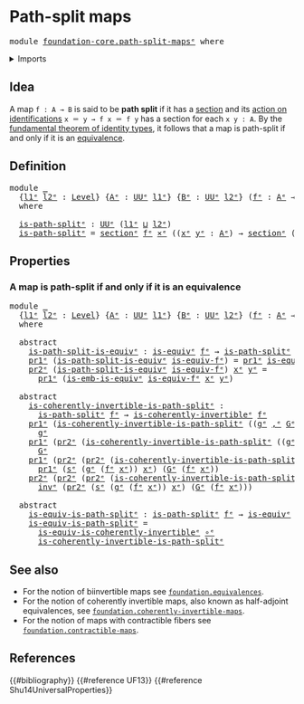 # Path-split maps

<pre class="Agda"><a id="28" class="Keyword">module</a> <a id="35" href="foundation-core.path-split-maps%25E1%25B5%2589.html" class="Module">foundation-core.path-split-mapsᵉ</a> <a id="68" class="Keyword">where</a>
</pre>
<details><summary>Imports</summary>

<pre class="Agda"><a id="124" class="Keyword">open</a> <a id="129" class="Keyword">import</a> <a id="136" href="foundation.action-on-identifications-functions%25E1%25B5%2589.html" class="Module">foundation.action-on-identifications-functionsᵉ</a>
<a id="184" class="Keyword">open</a> <a id="189" class="Keyword">import</a> <a id="196" href="foundation.dependent-pair-types%25E1%25B5%2589.html" class="Module">foundation.dependent-pair-typesᵉ</a>
<a id="229" class="Keyword">open</a> <a id="234" class="Keyword">import</a> <a id="241" href="foundation.universe-levels%25E1%25B5%2589.html" class="Module">foundation.universe-levelsᵉ</a>

<a id="270" class="Keyword">open</a> <a id="275" class="Keyword">import</a> <a id="282" href="foundation-core.cartesian-product-types%25E1%25B5%2589.html" class="Module">foundation-core.cartesian-product-typesᵉ</a>
<a id="323" class="Keyword">open</a> <a id="328" class="Keyword">import</a> <a id="335" href="foundation-core.coherently-invertible-maps%25E1%25B5%2589.html" class="Module">foundation-core.coherently-invertible-mapsᵉ</a>
<a id="379" class="Keyword">open</a> <a id="384" class="Keyword">import</a> <a id="391" href="foundation-core.equivalences%25E1%25B5%2589.html" class="Module">foundation-core.equivalencesᵉ</a>
<a id="421" class="Keyword">open</a> <a id="426" class="Keyword">import</a> <a id="433" href="foundation-core.function-types%25E1%25B5%2589.html" class="Module">foundation-core.function-typesᵉ</a>
<a id="465" class="Keyword">open</a> <a id="470" class="Keyword">import</a> <a id="477" href="foundation-core.identity-types%25E1%25B5%2589.html" class="Module">foundation-core.identity-typesᵉ</a>
<a id="509" class="Keyword">open</a> <a id="514" class="Keyword">import</a> <a id="521" href="foundation-core.sections%25E1%25B5%2589.html" class="Module">foundation-core.sectionsᵉ</a>
</pre>
</details>

## Idea

A map `f : A → B` is said to be **path split** if it has a
[section](foundation-core.sections.md) and its
[action on identifications](foundation.action-on-identifications-functions.md)
`x ＝ y → f x ＝ f y` has a section for each `x y : A`. By the
[fundamental theorem of identity types](foundation.fundamental-theorem-of-identity-types.md),
it follows that a map is path-split if and only if it is an
[equivalence](foundation-core.equivalences.md).

## Definition

<pre class="Agda"><a id="1045" class="Keyword">module</a> <a id="1052" href="foundation-core.path-split-maps%25E1%25B5%2589.html#1052" class="Module">_</a>
  <a id="1056" class="Symbol">{</a><a id="1057" href="foundation-core.path-split-maps%25E1%25B5%2589.html#1057" class="Bound">l1ᵉ</a> <a id="1061" href="foundation-core.path-split-maps%25E1%25B5%2589.html#1061" class="Bound">l2ᵉ</a> <a id="1065" class="Symbol">:</a> <a id="1067" href="Agda.Primitive.html#742" class="Postulate">Level</a><a id="1072" class="Symbol">}</a> <a id="1074" class="Symbol">{</a><a id="1075" href="foundation-core.path-split-maps%25E1%25B5%2589.html#1075" class="Bound">Aᵉ</a> <a id="1078" class="Symbol">:</a> <a id="1080" href="Agda.Primitive.html#429" class="Primitive">UUᵉ</a> <a id="1084" href="foundation-core.path-split-maps%25E1%25B5%2589.html#1057" class="Bound">l1ᵉ</a><a id="1087" class="Symbol">}</a> <a id="1089" class="Symbol">{</a><a id="1090" href="foundation-core.path-split-maps%25E1%25B5%2589.html#1090" class="Bound">Bᵉ</a> <a id="1093" class="Symbol">:</a> <a id="1095" href="Agda.Primitive.html#429" class="Primitive">UUᵉ</a> <a id="1099" href="foundation-core.path-split-maps%25E1%25B5%2589.html#1061" class="Bound">l2ᵉ</a><a id="1102" class="Symbol">}</a> <a id="1104" class="Symbol">(</a><a id="1105" href="foundation-core.path-split-maps%25E1%25B5%2589.html#1105" class="Bound">fᵉ</a> <a id="1108" class="Symbol">:</a> <a id="1110" href="foundation-core.path-split-maps%25E1%25B5%2589.html#1075" class="Bound">Aᵉ</a> <a id="1113" class="Symbol">→</a> <a id="1115" href="foundation-core.path-split-maps%25E1%25B5%2589.html#1090" class="Bound">Bᵉ</a><a id="1117" class="Symbol">)</a>
  <a id="1121" class="Keyword">where</a>

  <a id="1130" href="foundation-core.path-split-maps%25E1%25B5%2589.html#1130" class="Function">is-path-splitᵉ</a> <a id="1145" class="Symbol">:</a> <a id="1147" href="Agda.Primitive.html#429" class="Primitive">UUᵉ</a> <a id="1151" class="Symbol">(</a><a id="1152" href="foundation-core.path-split-maps%25E1%25B5%2589.html#1057" class="Bound">l1ᵉ</a> <a id="1156" href="Agda.Primitive.html#961" class="Primitive Operator">⊔</a> <a id="1158" href="foundation-core.path-split-maps%25E1%25B5%2589.html#1061" class="Bound">l2ᵉ</a><a id="1161" class="Symbol">)</a>
  <a id="1165" href="foundation-core.path-split-maps%25E1%25B5%2589.html#1130" class="Function">is-path-splitᵉ</a> <a id="1180" class="Symbol">=</a> <a id="1182" href="foundation-core.sections%25E1%25B5%2589.html#1413" class="Function">sectionᵉ</a> <a id="1191" href="foundation-core.path-split-maps%25E1%25B5%2589.html#1105" class="Bound">fᵉ</a> <a id="1194" href="foundation-core.cartesian-product-types%25E1%25B5%2589.html#623" class="Function Operator">×ᵉ</a> <a id="1197" class="Symbol">((</a><a id="1199" href="foundation-core.path-split-maps%25E1%25B5%2589.html#1199" class="Bound">xᵉ</a> <a id="1202" href="foundation-core.path-split-maps%25E1%25B5%2589.html#1202" class="Bound">yᵉ</a> <a id="1205" class="Symbol">:</a> <a id="1207" href="foundation-core.path-split-maps%25E1%25B5%2589.html#1075" class="Bound">Aᵉ</a><a id="1209" class="Symbol">)</a> <a id="1211" class="Symbol">→</a> <a id="1213" href="foundation-core.sections%25E1%25B5%2589.html#1413" class="Function">sectionᵉ</a> <a id="1222" class="Symbol">(</a><a id="1223" href="foundation.action-on-identifications-functions%25E1%25B5%2589.html#735" class="Function">apᵉ</a> <a id="1227" href="foundation-core.path-split-maps%25E1%25B5%2589.html#1105" class="Bound">fᵉ</a> <a id="1230" class="Symbol">{</a><a id="1231" class="Argument">xᵉ</a> <a id="1234" class="Symbol">=</a> <a id="1236" href="foundation-core.path-split-maps%25E1%25B5%2589.html#1199" class="Bound">xᵉ</a><a id="1238" class="Symbol">}</a> <a id="1240" class="Symbol">{</a><a id="1241" class="Argument">yᵉ</a> <a id="1244" class="Symbol">=</a> <a id="1246" href="foundation-core.path-split-maps%25E1%25B5%2589.html#1202" class="Bound">yᵉ</a><a id="1248" class="Symbol">}))</a>
</pre>
## Properties

### A map is path-split if and only if it is an equivalence

<pre class="Agda"><a id="1341" class="Keyword">module</a> <a id="1348" href="foundation-core.path-split-maps%25E1%25B5%2589.html#1348" class="Module">_</a>
  <a id="1352" class="Symbol">{</a><a id="1353" href="foundation-core.path-split-maps%25E1%25B5%2589.html#1353" class="Bound">l1ᵉ</a> <a id="1357" href="foundation-core.path-split-maps%25E1%25B5%2589.html#1357" class="Bound">l2ᵉ</a> <a id="1361" class="Symbol">:</a> <a id="1363" href="Agda.Primitive.html#742" class="Postulate">Level</a><a id="1368" class="Symbol">}</a> <a id="1370" class="Symbol">{</a><a id="1371" href="foundation-core.path-split-maps%25E1%25B5%2589.html#1371" class="Bound">Aᵉ</a> <a id="1374" class="Symbol">:</a> <a id="1376" href="Agda.Primitive.html#429" class="Primitive">UUᵉ</a> <a id="1380" href="foundation-core.path-split-maps%25E1%25B5%2589.html#1353" class="Bound">l1ᵉ</a><a id="1383" class="Symbol">}</a> <a id="1385" class="Symbol">{</a><a id="1386" href="foundation-core.path-split-maps%25E1%25B5%2589.html#1386" class="Bound">Bᵉ</a> <a id="1389" class="Symbol">:</a> <a id="1391" href="Agda.Primitive.html#429" class="Primitive">UUᵉ</a> <a id="1395" href="foundation-core.path-split-maps%25E1%25B5%2589.html#1357" class="Bound">l2ᵉ</a><a id="1398" class="Symbol">}</a> <a id="1400" class="Symbol">(</a><a id="1401" href="foundation-core.path-split-maps%25E1%25B5%2589.html#1401" class="Bound">fᵉ</a> <a id="1404" class="Symbol">:</a> <a id="1406" href="foundation-core.path-split-maps%25E1%25B5%2589.html#1371" class="Bound">Aᵉ</a> <a id="1409" class="Symbol">→</a> <a id="1411" href="foundation-core.path-split-maps%25E1%25B5%2589.html#1386" class="Bound">Bᵉ</a><a id="1413" class="Symbol">)</a>
  <a id="1417" class="Keyword">where</a>

  <a id="1426" class="Keyword">abstract</a>
    <a id="1439" href="foundation-core.path-split-maps%25E1%25B5%2589.html#1439" class="Function">is-path-split-is-equivᵉ</a> <a id="1463" class="Symbol">:</a> <a id="1465" href="foundation-core.equivalences%25E1%25B5%2589.html#1553" class="Function">is-equivᵉ</a> <a id="1475" href="foundation-core.path-split-maps%25E1%25B5%2589.html#1401" class="Bound">fᵉ</a> <a id="1478" class="Symbol">→</a> <a id="1480" href="foundation-core.path-split-maps%25E1%25B5%2589.html#1130" class="Function">is-path-splitᵉ</a> <a id="1495" href="foundation-core.path-split-maps%25E1%25B5%2589.html#1401" class="Bound">fᵉ</a>
    <a id="1502" href="foundation.dependent-pair-types%25E1%25B5%2589.html#697" class="Field">pr1ᵉ</a> <a id="1507" class="Symbol">(</a><a id="1508" href="foundation-core.path-split-maps%25E1%25B5%2589.html#1439" class="Function">is-path-split-is-equivᵉ</a> <a id="1532" href="foundation-core.path-split-maps%25E1%25B5%2589.html#1532" class="Bound">is-equiv-fᵉ</a><a id="1543" class="Symbol">)</a> <a id="1545" class="Symbol">=</a> <a id="1547" href="foundation.dependent-pair-types%25E1%25B5%2589.html#697" class="Field">pr1ᵉ</a> <a id="1552" href="foundation-core.path-split-maps%25E1%25B5%2589.html#1532" class="Bound">is-equiv-fᵉ</a>
    <a id="1568" href="foundation.dependent-pair-types%25E1%25B5%2589.html#711" class="Field">pr2ᵉ</a> <a id="1573" class="Symbol">(</a><a id="1574" href="foundation-core.path-split-maps%25E1%25B5%2589.html#1439" class="Function">is-path-split-is-equivᵉ</a> <a id="1598" href="foundation-core.path-split-maps%25E1%25B5%2589.html#1598" class="Bound">is-equiv-fᵉ</a><a id="1609" class="Symbol">)</a> <a id="1611" href="foundation-core.path-split-maps%25E1%25B5%2589.html#1611" class="Bound">xᵉ</a> <a id="1614" href="foundation-core.path-split-maps%25E1%25B5%2589.html#1614" class="Bound">yᵉ</a> <a id="1617" class="Symbol">=</a>
      <a id="1625" href="foundation.dependent-pair-types%25E1%25B5%2589.html#697" class="Field">pr1ᵉ</a> <a id="1630" class="Symbol">(</a><a id="1631" href="foundation-core.equivalences%25E1%25B5%2589.html#22050" class="Function">is-emb-is-equivᵉ</a> <a id="1648" href="foundation-core.path-split-maps%25E1%25B5%2589.html#1598" class="Bound">is-equiv-fᵉ</a> <a id="1660" href="foundation-core.path-split-maps%25E1%25B5%2589.html#1611" class="Bound">xᵉ</a> <a id="1663" href="foundation-core.path-split-maps%25E1%25B5%2589.html#1614" class="Bound">yᵉ</a><a id="1665" class="Symbol">)</a>

  <a id="1670" class="Keyword">abstract</a>
    <a id="1683" href="foundation-core.path-split-maps%25E1%25B5%2589.html#1683" class="Function">is-coherently-invertible-is-path-splitᵉ</a> <a id="1723" class="Symbol">:</a>
      <a id="1731" href="foundation-core.path-split-maps%25E1%25B5%2589.html#1130" class="Function">is-path-splitᵉ</a> <a id="1746" href="foundation-core.path-split-maps%25E1%25B5%2589.html#1401" class="Bound">fᵉ</a> <a id="1749" class="Symbol">→</a> <a id="1751" href="foundation-core.coherently-invertible-maps%25E1%25B5%2589.html#3402" class="Function">is-coherently-invertibleᵉ</a> <a id="1777" href="foundation-core.path-split-maps%25E1%25B5%2589.html#1401" class="Bound">fᵉ</a>
    <a id="1784" href="foundation.dependent-pair-types%25E1%25B5%2589.html#697" class="Field">pr1ᵉ</a> <a id="1789" class="Symbol">(</a><a id="1790" href="foundation-core.path-split-maps%25E1%25B5%2589.html#1683" class="Function">is-coherently-invertible-is-path-splitᵉ</a> <a id="1830" class="Symbol">((</a><a id="1832" href="foundation-core.path-split-maps%25E1%25B5%2589.html#1832" class="Bound">gᵉ</a> <a id="1835" href="foundation.dependent-pair-types%25E1%25B5%2589.html#788" class="InductiveConstructor Operator">,ᵉ</a> <a id="1838" href="foundation-core.path-split-maps%25E1%25B5%2589.html#1838" class="Bound">Gᵉ</a><a id="1840" class="Symbol">)</a> <a id="1842" href="foundation.dependent-pair-types%25E1%25B5%2589.html#788" class="InductiveConstructor Operator">,ᵉ</a> <a id="1845" href="foundation-core.path-split-maps%25E1%25B5%2589.html#1845" class="Bound">sᵉ</a><a id="1847" class="Symbol">))</a> <a id="1850" class="Symbol">=</a>
      <a id="1858" href="foundation-core.path-split-maps%25E1%25B5%2589.html#1832" class="Bound">gᵉ</a>
    <a id="1865" href="foundation.dependent-pair-types%25E1%25B5%2589.html#697" class="Field">pr1ᵉ</a> <a id="1870" class="Symbol">(</a><a id="1871" href="foundation.dependent-pair-types%25E1%25B5%2589.html#711" class="Field">pr2ᵉ</a> <a id="1876" class="Symbol">(</a><a id="1877" href="foundation-core.path-split-maps%25E1%25B5%2589.html#1683" class="Function">is-coherently-invertible-is-path-splitᵉ</a> <a id="1917" class="Symbol">((</a><a id="1919" href="foundation-core.path-split-maps%25E1%25B5%2589.html#1919" class="Bound">gᵉ</a> <a id="1922" href="foundation.dependent-pair-types%25E1%25B5%2589.html#788" class="InductiveConstructor Operator">,ᵉ</a> <a id="1925" href="foundation-core.path-split-maps%25E1%25B5%2589.html#1925" class="Bound">Gᵉ</a><a id="1927" class="Symbol">)</a> <a id="1929" href="foundation.dependent-pair-types%25E1%25B5%2589.html#788" class="InductiveConstructor Operator">,ᵉ</a> <a id="1932" href="foundation-core.path-split-maps%25E1%25B5%2589.html#1932" class="Bound">sᵉ</a><a id="1934" class="Symbol">)))</a> <a id="1938" class="Symbol">=</a>
      <a id="1946" href="foundation-core.path-split-maps%25E1%25B5%2589.html#1925" class="Bound">Gᵉ</a>
    <a id="1953" href="foundation.dependent-pair-types%25E1%25B5%2589.html#697" class="Field">pr1ᵉ</a> <a id="1958" class="Symbol">(</a><a id="1959" href="foundation.dependent-pair-types%25E1%25B5%2589.html#711" class="Field">pr2ᵉ</a> <a id="1964" class="Symbol">(</a><a id="1965" href="foundation.dependent-pair-types%25E1%25B5%2589.html#711" class="Field">pr2ᵉ</a> <a id="1970" class="Symbol">(</a><a id="1971" href="foundation-core.path-split-maps%25E1%25B5%2589.html#1683" class="Function">is-coherently-invertible-is-path-splitᵉ</a> <a id="2011" class="Symbol">((</a><a id="2013" href="foundation-core.path-split-maps%25E1%25B5%2589.html#2013" class="Bound">gᵉ</a> <a id="2016" href="foundation.dependent-pair-types%25E1%25B5%2589.html#788" class="InductiveConstructor Operator">,ᵉ</a> <a id="2019" href="foundation-core.path-split-maps%25E1%25B5%2589.html#2019" class="Bound">Gᵉ</a><a id="2021" class="Symbol">)</a> <a id="2023" href="foundation.dependent-pair-types%25E1%25B5%2589.html#788" class="InductiveConstructor Operator">,ᵉ</a> <a id="2026" href="foundation-core.path-split-maps%25E1%25B5%2589.html#2026" class="Bound">sᵉ</a><a id="2028" class="Symbol">))))</a> <a id="2033" href="foundation-core.path-split-maps%25E1%25B5%2589.html#2033" class="Bound">xᵉ</a> <a id="2036" class="Symbol">=</a>
      <a id="2044" href="foundation.dependent-pair-types%25E1%25B5%2589.html#697" class="Field">pr1ᵉ</a> <a id="2049" class="Symbol">(</a><a id="2050" href="foundation-core.path-split-maps%25E1%25B5%2589.html#2026" class="Bound">sᵉ</a> <a id="2053" class="Symbol">(</a><a id="2054" href="foundation-core.path-split-maps%25E1%25B5%2589.html#2013" class="Bound">gᵉ</a> <a id="2057" class="Symbol">(</a><a id="2058" href="foundation-core.path-split-maps%25E1%25B5%2589.html#1401" class="Bound">fᵉ</a> <a id="2061" href="foundation-core.path-split-maps%25E1%25B5%2589.html#2033" class="Bound">xᵉ</a><a id="2063" class="Symbol">))</a> <a id="2066" href="foundation-core.path-split-maps%25E1%25B5%2589.html#2033" class="Bound">xᵉ</a><a id="2068" class="Symbol">)</a> <a id="2070" class="Symbol">(</a><a id="2071" href="foundation-core.path-split-maps%25E1%25B5%2589.html#2019" class="Bound">Gᵉ</a> <a id="2074" class="Symbol">(</a><a id="2075" href="foundation-core.path-split-maps%25E1%25B5%2589.html#1401" class="Bound">fᵉ</a> <a id="2078" href="foundation-core.path-split-maps%25E1%25B5%2589.html#2033" class="Bound">xᵉ</a><a id="2080" class="Symbol">))</a>
    <a id="2087" href="foundation.dependent-pair-types%25E1%25B5%2589.html#711" class="Field">pr2ᵉ</a> <a id="2092" class="Symbol">(</a><a id="2093" href="foundation.dependent-pair-types%25E1%25B5%2589.html#711" class="Field">pr2ᵉ</a> <a id="2098" class="Symbol">(</a><a id="2099" href="foundation.dependent-pair-types%25E1%25B5%2589.html#711" class="Field">pr2ᵉ</a> <a id="2104" class="Symbol">(</a><a id="2105" href="foundation-core.path-split-maps%25E1%25B5%2589.html#1683" class="Function">is-coherently-invertible-is-path-splitᵉ</a> <a id="2145" class="Symbol">((</a><a id="2147" href="foundation-core.path-split-maps%25E1%25B5%2589.html#2147" class="Bound">gᵉ</a> <a id="2150" href="foundation.dependent-pair-types%25E1%25B5%2589.html#788" class="InductiveConstructor Operator">,ᵉ</a> <a id="2153" href="foundation-core.path-split-maps%25E1%25B5%2589.html#2153" class="Bound">Gᵉ</a><a id="2155" class="Symbol">)</a> <a id="2157" href="foundation.dependent-pair-types%25E1%25B5%2589.html#788" class="InductiveConstructor Operator">,ᵉ</a> <a id="2160" href="foundation-core.path-split-maps%25E1%25B5%2589.html#2160" class="Bound">sᵉ</a><a id="2162" class="Symbol">))))</a> <a id="2167" href="foundation-core.path-split-maps%25E1%25B5%2589.html#2167" class="Bound">xᵉ</a> <a id="2170" class="Symbol">=</a>
      <a id="2178" href="foundation-core.identity-types%25E1%25B5%2589.html#6276" class="Function">invᵉ</a> <a id="2183" class="Symbol">(</a><a id="2184" href="foundation.dependent-pair-types%25E1%25B5%2589.html#711" class="Field">pr2ᵉ</a> <a id="2189" class="Symbol">(</a><a id="2190" href="foundation-core.path-split-maps%25E1%25B5%2589.html#2160" class="Bound">sᵉ</a> <a id="2193" class="Symbol">(</a><a id="2194" href="foundation-core.path-split-maps%25E1%25B5%2589.html#2147" class="Bound">gᵉ</a> <a id="2197" class="Symbol">(</a><a id="2198" href="foundation-core.path-split-maps%25E1%25B5%2589.html#1401" class="Bound">fᵉ</a> <a id="2201" href="foundation-core.path-split-maps%25E1%25B5%2589.html#2167" class="Bound">xᵉ</a><a id="2203" class="Symbol">))</a> <a id="2206" href="foundation-core.path-split-maps%25E1%25B5%2589.html#2167" class="Bound">xᵉ</a><a id="2208" class="Symbol">)</a> <a id="2210" class="Symbol">(</a><a id="2211" href="foundation-core.path-split-maps%25E1%25B5%2589.html#2153" class="Bound">Gᵉ</a> <a id="2214" class="Symbol">(</a><a id="2215" href="foundation-core.path-split-maps%25E1%25B5%2589.html#1401" class="Bound">fᵉ</a> <a id="2218" href="foundation-core.path-split-maps%25E1%25B5%2589.html#2167" class="Bound">xᵉ</a><a id="2220" class="Symbol">)))</a>

  <a id="2227" class="Keyword">abstract</a>
    <a id="2240" href="foundation-core.path-split-maps%25E1%25B5%2589.html#2240" class="Function">is-equiv-is-path-splitᵉ</a> <a id="2264" class="Symbol">:</a> <a id="2266" href="foundation-core.path-split-maps%25E1%25B5%2589.html#1130" class="Function">is-path-splitᵉ</a> <a id="2281" href="foundation-core.path-split-maps%25E1%25B5%2589.html#1401" class="Bound">fᵉ</a> <a id="2284" class="Symbol">→</a> <a id="2286" href="foundation-core.equivalences%25E1%25B5%2589.html#1553" class="Function">is-equivᵉ</a> <a id="2296" href="foundation-core.path-split-maps%25E1%25B5%2589.html#1401" class="Bound">fᵉ</a>
    <a id="2303" href="foundation-core.path-split-maps%25E1%25B5%2589.html#2240" class="Function">is-equiv-is-path-splitᵉ</a> <a id="2327" class="Symbol">=</a>
      <a id="2335" href="foundation-core.equivalences%25E1%25B5%2589.html#6149" class="Function">is-equiv-is-coherently-invertibleᵉ</a> <a id="2370" href="foundation-core.function-types%25E1%25B5%2589.html#476" class="Function Operator">∘ᵉ</a>
      <a id="2379" href="foundation-core.path-split-maps%25E1%25B5%2589.html#1683" class="Function">is-coherently-invertible-is-path-splitᵉ</a>
</pre>
## See also

- For the notion of biinvertible maps see
  [`foundation.equivalences`](foundation.equivalences.md).
- For the notion of coherently invertible maps, also known as half-adjoint
  equivalences, see
  [`foundation.coherently-invertible-maps`](foundation.coherently-invertible-maps.md).
- For the notion of maps with contractible fibers see
  [`foundation.contractible-maps`](foundation.contractible-maps.md).

## References

{{#bibliography}} {{#reference UF13}} {{#reference Shu14UniversalProperties}}